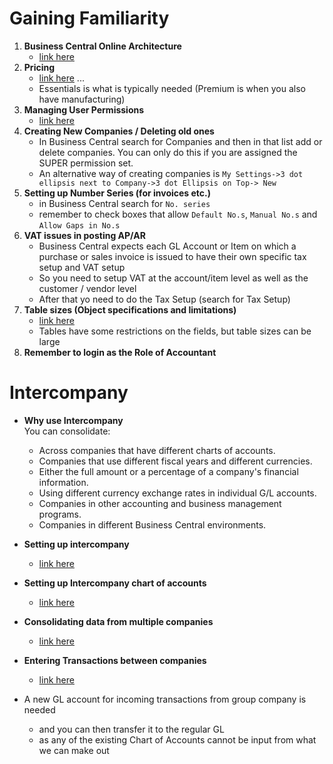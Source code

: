 # Gaining Familiarity

1. **Business Central Online Architecture**
    - [link here](https://learn.microsoft.com/en-us/dynamics365/business-central/dev-itpro/administration/tenant-environment-topology)    
2. **Pricing**
    - [link here](https://dynamics.microsoft.com/en-us/business-central/pricing/) ...  
    - Essentials is what is typically needed (Premium is when you also have manufacturing)    
3. **Managing User Permissions**
    - [link here](https://www.youtube.com/watch?v=tMXqcoBXwUk)    
4. **Creating New Companies / Deleting old ones** 
    - In Business Central search for Companies and then in that list add or delete companies. You can only do this if you are assigned the SUPER permission set. 
    - An alternative way of creating companies is ```My Settings->3 dot ellipsis next to Company->3 dot Ellipsis on Top-> New```    
5. **Setting up Number Series (for invoices etc.)** 
    - in Business Central search for `No. series`    
    - remember to check boxes that allow `Default No.s`, `Manual No.s` and `Allow Gaps in No.s`    
6. **VAT issues in posting AP/AR**    
    - Business Central expects each GL Account or Item on which a purchase or sales invoice is issued to have their own specific tax setup and VAT setup
    - So you need to setup VAT at the account/item level as well as the customer / vendor level    
    - After that yo need to do the Tax Setup (search for Tax Setup)
7. **Table sizes (Object specifications and limitations)**
    - [link here](https://learn.microsoft.com/en-us/dynamics365/business-central/dev-itpro/developer/devenv-object-specifications-limitations)
    - Tables have some restrictions on the fields, but table sizes can be large
9. **Remember to login as the Role of Accountant**

# Intercompany
- **Why use Intercompany**    
    You can consolidate:
    - Across companies that have different charts of accounts. 
    - Companies that use different fiscal years and different currencies.
    - Either the full amount or a percentage of a company's financial information.
    - Using different currency exchange rates in individual G/L accounts.
    - Companies in other accounting and business management programs.
    - Companies in different Business Central environments.

- **Setting up intercompany**
    - [link here](https://learn.microsoft.com/en-us/dynamics365/business-central/intercompany-how-setup)    
- **Setting up Intercompany chart of accounts**
    - [link here](https://learn.microsoft.com/en-us/dynamics365/business-central/intercompany-how-setup#set-up-the-intercompany-charts-of-accounts)
- **Consolidating data from multiple companies**    
    - [link here](https://learn.microsoft.com/en-us/dynamics365/business-central/finance-consolidated-company-reporting)
- **Entering Transactions between companies**     
    - [link here](https://learn.microsoft.com/en-us/dynamics365/business-central/intercompany-manage)    
- A new GL account for incoming transactions from group company is needed
    - and you can then transfer it to the regular GL
    - as any of the existing Chart of Accounts cannot be input from what we can make out     



